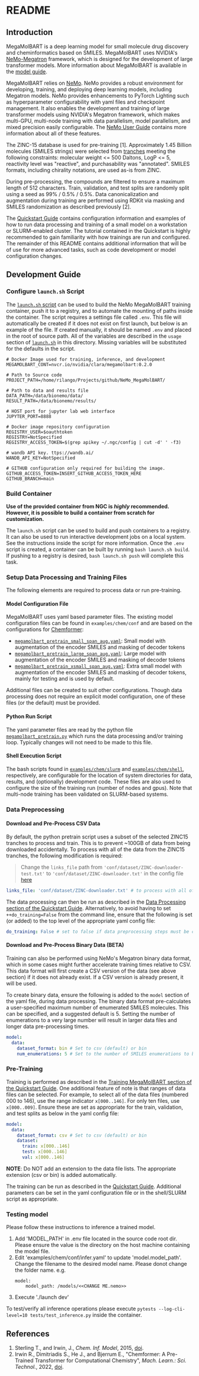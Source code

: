 # README

## Introduction

MegaMolBART is a deep learning model for small molecule drug discovery and cheminformatics based on SMILES. MegaMolBART uses NVIDIA's [NeMo-Megatron](https://github.com/NVIDIA/NeMo) framework, which is designed for the development of large transformer models. More information about MegaMolBART is available in the [model guide](../../docs/ngc/model.md).

MegaMolBART relies on [NeMo](https://github.com/NVIDIA/NeMo). NeMo provides a robust environment for developing, training, and deploying deep learning models, including Megatron models. NeMo provides enhancements to PyTorch Lighting such as hyperparameter configurability with yaml files and checkpoint management. It also enables the development and training of large transformer models using NVIDIA's Megatron framework, which makes multi-GPU, multi-node training with data parallelism, model parallelism, and mixed precision easily configurable. The [NeMo User Guide](https://docs.nvidia.com/deeplearning/nemo/user-guide/docs/en/main/) contains more information about all of these features.

The ZINC-15 database is used for pre-training [1]. Approximately 1.45 Billion molecules (SMILES strings) were selected from [tranches](https://zinc15.docking.org/tranches/home/) meeting the following constraints: molecular weight <= 500 Daltons, LogP <= 5, reactivity level was "reactive", and purchasability was "annotated". SMILES formats, including chirality notations, are used as-is from ZINC.

During pre-processing, the compounds are filtered to ensure a maximum length of 512 characters. Train, validation, and test splits are randomly split using a seed as 99% / 0.5% / 0.5%. Data canonicalization and augmentation during training are performed using RDKit via masking and SMILES randomization as described previously [2].

The [Quickstart Guide](./QUICKSTART.md) contains configuration information and examples of how to run data processing and training of a small model on a workstation or SLURM-enabled cluster. The tutorial contained in the Quickstart is highly recommended to gain familiarity with how trainings are run and configured. The remainder of this README contains additional information that will be of use for more advanced tasks, such as code development or model configuration changes.

## Development Guide
### Configure `launch.sh` Script

The [`launch.sh` script](./launch.sh) can be used to build the NeMo MegaMolBART training container, push it to a registry, and to automate the mounting of paths inside the container. The script requires a settings file called `.env`. This file will automatically be created if it does not exist on first launch, but below is an example of the file. If created manually, it should be named `.env` and placed in the root of source path. All of the variables are described in the `usage` section of [`launch.sh`](./launch.sh) in this directory. Missing variables will be substituted for the defaults in the script.

```
# Docker Image used for training, inference, and development
MEGAMOLBART_CONT=nvcr.io/nvidia/clara/megamolbart:0.2.0

# Path to Source code
PROJECT_PATH=/home/rilango/Projects/github/NeMo_MegaMolBART/

# Path to data and results file
DATA_PATH=/data/bionemo/data/
RESULT_PATH=/data/bionemo/results/

# HOST port for jupyter lab web interface
JUPYTER_PORT=8888

# Docker image repository configuration
REGISTRY_USER=$oauthtoken
REGISTRY=NotSpecified
REGISTRY_ACCESS_TOKEN=$(grep apikey ~/.ngc/config | cut -d' ' -f3)

# wandb API key. ttps://wandb.ai/
WANDB_API_KEY=NotSpecified

# GITHUB configuration only required for building the image.
GITHUB_ACCESS_TOKEN=INSERT_GITHUB_ACCESS_TOKEN_HERE
GITHUB_BRANCH=main
```

### Build Container

**Use of the provided container from NGC is *highly* recommended. However, it is possible to build a container from scratch for customization.**

The `launch.sh` script can be used to build and push containers to a registry. It can also be used to run interactive development jobs on a local system. See the instructions inside the script for more information. Once the `.env` script is created, a container can be built by running `bash launch.sh build`. If pushing to a registry is desired, `bash launch.sh push` will complete this task.

### Setup Data Processing and Training Files

The following elements are required to process data or run pre-training.

#### Model Configuration File

MegaMolBART uses yaml based parameter files. The existing model configuration files can be found in `examples/chem/conf` and are based on the configurations for [Chemformer](https://chemrxiv.org/engage/chemrxiv/article-details/60ee8a3eb95bdd06d062074b):

* [`megamolbart_pretrain_small_span_aug.yaml`](./examples/chem/conf/megamolbart_pretrain_small_span_aug.yaml): Small model with augmentation of the encoder SMILES and masking of decoder tokens
* [`megamolbart_pretrain_large_span_aug.yaml`](./examples/chem/conf/megamolbart_pretrain_large_span_aug.yaml): Large model with augmentation of the encoder SMILES and masking of decoder tokens
* [`megamolbart_pretrain_xsmall_span_aug.yaml`](./examples/chem/conf/megamolbart_pretrain_xsmall_span_aug.yaml): Extra small model with augmentation of the encoder SMILES and masking of decoder tokens, mainly for testing and is used by default.

Additional files can be created to suit other configurations. Though data processing does not require an explicit model configuration, one of these files (or the default) must be provided.

#### Python Run Script

The yaml parameter files are read by the python file [`megamolbart_pretrain.py`](./examples/chem/megamolbart_pretrain.py) which runs the data processing and/or training loop. Typically changes will not need to be made to this file.

#### Shell Execution Script

The bash scripts found in [`examples/chem/slurm`](./examples/chem/slurm) and [`examples/chem/shell`](./examples/chem/shell), respectively, are configurable for the location of system directories for data, results, and (optionally) development code. These files are also used to configure the size of the training run (number of nodes and gpus). Note that multi-node training has been validated on SLURM-based systems.

### Data Preprocessing

#### Download and Pre-Process CSV Data

By default, the python pretrain script uses a subset of the selected ZINC15 tranches to process and train. This is to prevent ~100GB of data from being downloaded accidentally. To process with all of the data from the ZINC15 tranches, the following modification is required:

> Change the `links_file` path from `'conf/dataset/ZINC-downloader-test.txt'` to `'conf/dataset/ZINC-downloader.txt'` in the config file [here](https://github.com/clara-parabricks/NeMo_MegaMolBART/blob/dev/examples/chem/conf/megamolbart_pretrain_base.yaml)

```yaml
links_file: 'conf/dataset/ZINC-downloader.txt' # to process with all of the ZINC15 data
```

The data processing can then be run as described in the [Data Processing section of the Quickstart Guide](./QUICKSTART.md#data-processing). Alternatively, to avoid having to set `++do_training=False` from the command line, ensure that the following is set (or added) to the top level of the appropriate yaml config file:

```yaml
do_training: False # set to false if data preprocessing steps must be completed
```

#### Download and Pre-Process Binary Data (BETA)

Training can also be performed using NeMo's Megatron binary data format, which in some cases might further accelerate training times relative to CSV. This data format will first create a CSV version of the data (see above section) if it does not already exist. If a CSV version is already present, it will be used.

To create binary data, ensure the following is added to the `model` section of the yaml file, during data processing. The binary data format pre-calculates a user-specified maximum number of enumerated SMILES molecules. This can be specified, and a suggested default is 5. Setting the number of enumerations to a very large number will result in larger data files and longer data pre-processing times.

```yaml
model:
  data:
    dataset_format: bin # Set to csv (default) or bin
    num_enumerations: 5 # Set to the number of SMILES enumerations to be stored
```

### Pre-Training

Training is performed as described in the [Training MegaMolBART section of the Quickstart Guide](./QUICKSTART.md#training-megamolbart). One additional feature of note is that ranges of data files can be selected. For example, to select all of the data files (numbered 000 to 146), use the range indicator `x[000..146]`. For only ten files, use `x[000..009]`. Ensure these are set as appropriate for the train, validation, and test splits as below in the yaml config file:

```yaml
model:
  data:
    dataset_format: csv # Set to csv (default) or bin
    dataset:
      train: x[000..146]
      test: x[000..146]
      val: x[000..146]
```

**NOTE**: Do NOT add an extension to the data file lists. The appropriate extension (csv or bin) is added automatically.

The training can be run as described in the [Quickstart Guide](./QUICKSTART.md#training-megamolbart). Additional parameters can be set in the yaml configuration file or in the shell/SLURM script as appropriate.


### Testing model
Please follow these instructions to inference a trained model.

1. Add 'MODEL_PATH' in .env file located in the source code root dir.
   Please ensure the value is the directory on the host machine containing the model file.
2. Edit 'examples/chem/conf/infer.yaml' to update 'model.model_path'.
   Change the filename to the desired model name. Please donot change the folder name.
   e.g.
    ```
    model:
	    model_path: /models/<<CHANGE ME.nemo>>
    ```
3. Execute './launch dev'

To test/verify all inference operations please execute `pytests --log-cli-level=10 tests/test_inference.py` inside the container.

## References

1. Sterling T., and Irwin, J., *Chem. Inf. Model*, 2015, [doi](http://pubs.acs.org/doi/abs/10.1021/acs.jcim.5b00559).
2. Irwin R., Dimitriadis S., He J., and Bjerrum E., "Chemformer: A Pre-Trained Transformer for Computational Chemistry", *Mach. Learn.: Sci. Technol.*, 2022, [doi](https://iopscience.iop.org/article/10.1088/2632-2153/ac3ffb).

